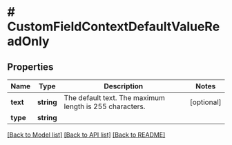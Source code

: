 # # CustomFieldContextDefaultValueReadOnly

## Properties

Name | Type | Description | Notes
------------ | ------------- | ------------- | -------------
**text** | **string** | The default text. The maximum length is 255 characters. | [optional]
**type** | **string** |  |

[[Back to Model list]](../../README.md#models) [[Back to API list]](../../README.md#endpoints) [[Back to README]](../../README.md)
